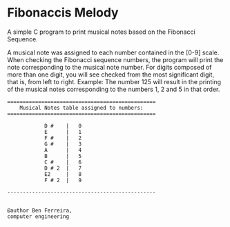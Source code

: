 # Fibonaccis Melody
A simple C program to print musical notes based on the Fibonacci Sequence.

A musical note was assigned to each number contained in the [0-9] scale. When checking the Fibonacci sequence numbers, the program will print the note corresponding to the musical note number.
    For digits composed of more than one digit, you will see checked from the most significant digit, that is, from left to right. Example: The number 125 will result in the printing of the musical notes corresponding to the numbers 1, 2 and 5 in that order.

    ================================================
        Musical Notes table assigned to numbers:
    ================================================
                                                    
                D #    |   0
                E      |   1
                F #    |   2
                G #    |   3
                A      |   4
                B      |   5
                C #    |   6
                D # 2  |   7
                E2     |   8
                F # 2  |   9
                                                                                                    
    ------------------------------------------------
  

    @author Ben Ferreira,
    computer engineering

